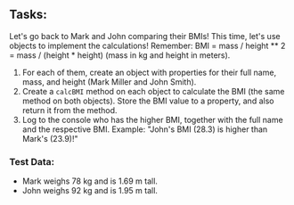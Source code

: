 ## Tasks:

Let's go back to Mark and John comparing their BMIs! This time, let's use objects to implement the calculations! Remember: BMI = mass / height ** 2 = mass / (height * height) (mass in kg and height in meters).

1. For each of them, create an object with properties for their full name, mass, and height (Mark Miller and John Smith).
2. Create a `calcBMI` method on each object to calculate the BMI (the same method on both objects). Store the BMI value to a property, and also return it from the method.
3. Log to the console who has the higher BMI, together with the full name and the respective BMI. Example: "John's BMI (28.3) is higher than Mark's (23.9)!"

### Test Data:
- Mark weighs 78 kg and is 1.69 m tall.
- John weighs 92 kg and is 1.95 m tall.
